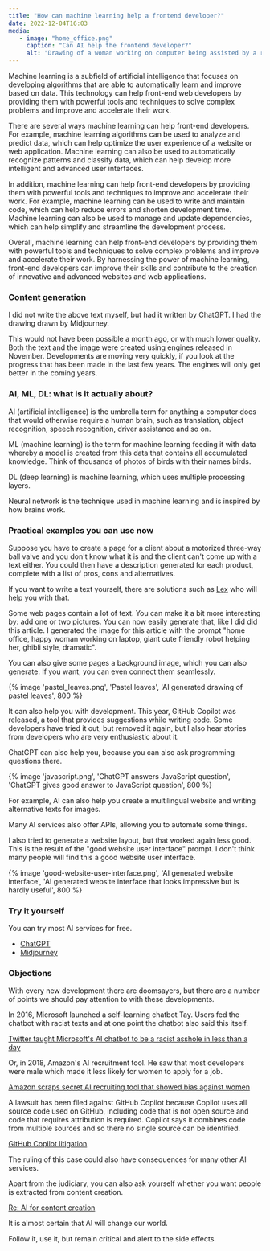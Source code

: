 ```yaml
---
title: "How can machine learning help a frontend developer?"
date: 2022-12-04T16:03
media:
   - image: "home_office.png"
     caption: "Can AI help the frontend developer?"
     alt: "Drawing of a woman working on computer being assisted by a robot" 
---
```


Machine learning is a subfield of artificial intelligence that focuses on developing algorithms that are able to automatically learn and improve based on data. This technology can help front-end web developers by providing them with powerful tools and techniques to solve complex problems and improve and accelerate their work.

There are several ways machine learning can help front-end developers. For example, machine learning algorithms can be used to analyze and predict data, which can help optimize the user experience of a website or web application. Machine learning can also be used to automatically recognize patterns and classify data, which can help develop more intelligent and advanced user interfaces.

In addition, machine learning can help front-end developers by providing them with powerful tools and techniques to improve and accelerate their work. For example, machine learning can be used to write and maintain code, which can help reduce errors and shorten development time. Machine learning can also be used to manage and update dependencies, which can help simplify and streamline the development process.

Overall, machine learning can help front-end developers by providing them with powerful tools and techniques to solve complex problems and improve and accelerate their work. By harnessing the power of machine learning, front-end developers can improve their skills and contribute to the creation of innovative and advanced websites and web applications.

### Content generation

I did not write the above text myself, but had it written by ChatGPT. I had the drawing drawn by Midjourney.

This would not have been possible a month ago, or with much lower quality.
Both the text and the image were created using engines released in November.
Developments are moving very quickly, if you look at the progress that has been made in the last few years.
The engines will only get better in the coming years.

### AI, ML, DL: what is it actually about?

AI (artificial intelligence) is the umbrella term for
anything a computer does that would otherwise require a human brain, such as
translation, object recognition, speech recognition, driver assistance and so on.

ML (machine learning) is the term for machine learning
feeding it with data whereby a model is created from this data that contains all
accumulated knowledge. Think of thousands of photos of birds with their names
birds.

DL (deep learning) is machine learning, which uses multiple
processing layers.

Neural network is the technique used in machine learning and is inspired by
how brains work.

### Practical examples you can use now

Suppose you have to create a page for a client about a motorized three-way ball valve
and you don't know what it is and the client can't come up with a text either.
You could then have a description generated for each product,
complete with a list of pros, cons and alternatives.

If you want to write a text yourself, there are solutions such as [Lex](https://lex.page/)
who will help you with that.

Some web pages contain a lot of text. You can make it a bit more interesting by:
add one or two pictures. You can now easily generate that, like I did
did this article. I generated the image for this article with the prompt "home office, happy woman working on laptop, giant cute friendly robot helping her, ghibli style, dramatic".

You can also give some pages a background image, which you can also generate.
If you want, you can even connect them seamlessly.

{% image 'pastel_leaves.png', 'Pastel leaves', 'AI generated drawing of pastel leaves', 800 %}

It can also help you with development. This year, GitHub Copilot was released, a
tool that provides suggestions while writing code. Some developers have
tried it out, but removed it again, but I also hear stories from developers
who are very enthusiastic about it.

ChatGPT can also help you, because you can also ask programming questions there.

{% image 'javascript.png', 'ChatGPT answers JavaScript question', 'ChatGPT gives good answer to JavaScript question', 800 %}

For example, AI can also help you create a multilingual website and
writing alternative texts for images.

Many AI services also offer APIs, allowing you to automate some things.

I also tried to generate a website layout, but that worked again
less good. This is the result of the "good website user interface" prompt.
I don't think many people will find this a good website user interface.

{% image 'good-website-user-interface.png', 'AI generated website interface', 'AI generated website interface that looks impressive but is hardly useful', 800 %}

### Try it yourself

You can try most AI services for free.

- [ChatGPT](https://openai.com/blog/chatgpt/)
- [Midjourney](https://www.midjourney.com/)

### Objections

With every new development there are doomsayers, but there are a number of points we should pay attention to with these developments.

In 2016, Microsoft launched a self-learning chatbot Tay.
Users fed the chatbot with racist texts and at one point
the chatbot also said this itself.

[Twitter taught Microsoft's AI chatbot to be a racist asshole in less than a day](https://www.theverge.com/2016/3/24/11297050/tay-microsoft-chatbot-racist)

Or, in 2018, Amazon's AI recruitment tool. He saw that most developers were male
which made it less likely for women to apply for a job.

[Amazon scraps secret AI recruiting tool that showed bias against women](https://www.reuters.com/article/us-amazon-com-jobs-automation-insight-idUSKCN1MK08G)

A lawsuit has been filed against GitHub Copilot because Copilot uses all source code
used on GitHub, including code that is not open source and code that requires attribution
is required. Copilot says it combines code from multiple sources and so there
no single source can be identified.

[GitHub Copilot litigation](https://githubcopilotlitigation.com/)

The ruling of this case could also have consequences for many other AI services.

Apart from the judiciary, you can also ask yourself whether you want people
is extracted from content creation.

[Re: AI for content creation](https://hidde.blog/re-ai-content/)

It is almost certain that AI will change our world.

Follow it, use it, but remain critical and alert to the side effects.